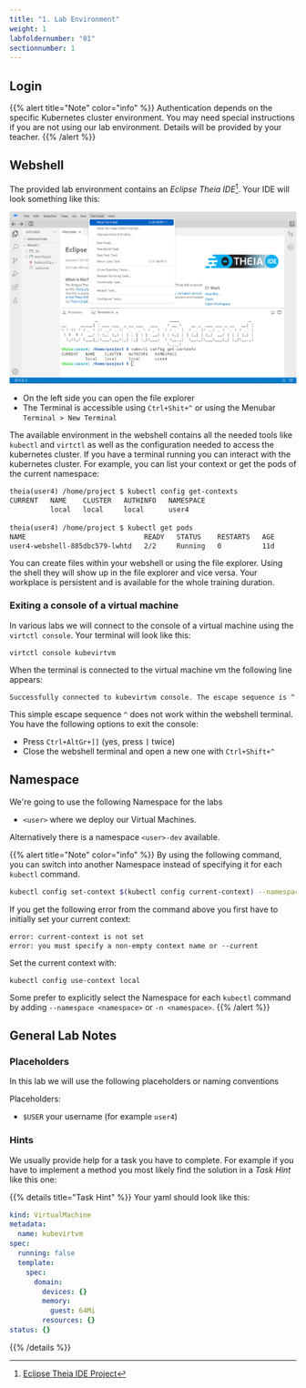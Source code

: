 ```yaml
---
title: "1. Lab Environment"
weight: 1
labfoldernumber: "01"
sectionnumber: 1
---
```



## Login

{{% alert title="Note" color="info" %}} Authentication depends on the specific Kubernetes cluster environment. You may need special instructions if you are not using our lab environment. Details will be provided by your teacher. {{% /alert %}}


## Webshell

The provided lab environment contains an _Eclipse Theia IDE_[^1]. Your IDE will look something like this:

![Eclipse Theia IDE](theia.png)

* On the left side you can open the file explorer
* The Terminal is accessible using `Ctrl+Shit+^` or using the Menubar `Terminal > New Terminal`

The available environment in the webshell contains all the needed tools like `kubectl` and `virtctl` as well as
the configuration needed to access the kubernetes cluster. If you have a terminal running you can interact with the
kubernetes cluster. For example, you can list your context or get the pods of the current namespace:

```shell
theia(user4) /home/project $ kubectl config get-contexts
CURRENT   NAME    CLUSTER   AUTHINFO   NAMESPACE
          local   local     local      user4
          
theia(user4) /home/project $ kubectl get pods
NAME                             READY   STATUS    RESTARTS   AGE
user4-webshell-885dbc579-lwhtd   2/2     Running   0          11d
```

You can create files within your webshell or using the file explorer. Using the shell they will show up in the file
explorer and vice versa. Your workplace is persistent and is available for the whole training duration.


### Exiting a console of a virtual machine

In various labs we will connect to the console of a virtual machine using the `virtctl console`. Your terminal will look like this:

```shell
virtctl console kubevirtvm
```

When the terminal is connected to the virtual machine vm the following line appears:
```shell
Successfully connected to kubevirtvm console. The escape sequence is ^
```

This simple escape sequence `^` does not work within the webshell terminal. You have the following options to exit the console:

* Press `Ctrl+AltGr+]]` (yes, press `]` twice)
* Close the webshell terminal and open a new one with `Ctrl+Shift+^`


## Namespace

We're going to use the following Namespace for the labs

* `<user>` where we deploy our Virtual Machines.

Alternatively there is a namespace `<user>-dev` available.

{{% alert title="Note" color="info" %}}
By using the following command, you can switch into another Namespace instead of specifying it for each `kubectl` command.

```bash
kubectl config set-context $(kubectl config current-context) --namespace <namespace>
```

If you get the following error from the command above you first have to initially set your current context:
```shell
error: current-context is not set
error: you must specify a non-empty context name or --current
```

Set the current context with:
```shell
kubectl config use-context local
```

Some prefer to explicitly select the Namespace for each `kubectl` command by adding `--namespace <namespace>` or `-n <namespace>`.
{{% /alert %}}


## General Lab Notes


### Placeholders

In this lab we will use the following placeholders or naming conventions

Placeholders:

* `$USER` your username (for example `user4`)


### Hints

We usually provide help for a task you have to complete. For example if you have to implement a method you most likely find the solution in a _Task Hint_ like this one:

{{% details title="Task Hint" %}}
Your yaml should look like this:

```yaml
kind: VirtualMachine
metadata:
  name: kubevirtvm
spec:
  running: false
  template:
    spec:
      domain:
        devices: {}
        memory:
          guest: 64Mi
        resources: {}
status: {}
```
{{% /details %}}

[^1]: [Eclipse Theia IDE Project](https://theia-ide.org/)
